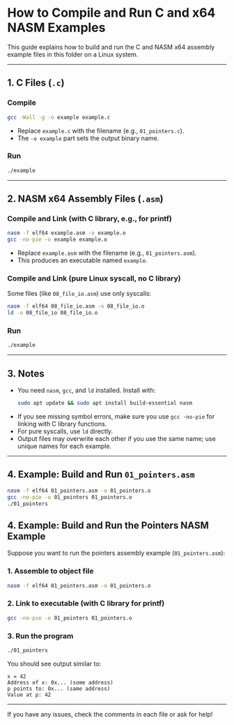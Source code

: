 # How to Compile and Run C and x64 NASM Examples

This guide explains how to build and run the C and NASM x64 assembly example files in this folder on a Linux system.

---

## 1. C Files (`.c`)

### Compile
```sh
gcc -Wall -g -o example example.c
```
- Replace `example.c` with the filename (e.g., `01_pointers.c`).
- The `-o example` part sets the output binary name.

### Run
```sh
./example
```

---

## 2. NASM x64 Assembly Files (`.asm`)

### Compile and Link (with C library, e.g., for printf)
```sh
nasm -f elf64 example.asm -o example.o
gcc -no-pie -o example example.o
```
- Replace `example.asm` with the filename (e.g., `01_pointers.asm`).
- This produces an executable named `example`.

### Compile and Link (pure Linux syscall, no C library)
Some files (like `08_file_io.asm`) use only syscalls:
```sh
nasm -f elf64 08_file_io.asm -o 08_file_io.o
ld -o 08_file_io 08_file_io.o
```

### Run
```sh
./example
```

---

## 3. Notes
- You need `nasm`, `gcc`, and `ld` installed. Install with:
  ```sh
  sudo apt update && sudo apt install build-essential nasm
  ```
- If you see missing symbol errors, make sure you use `gcc -no-pie` for linking with C library functions.
- For pure syscalls, use `ld` directly.
- Output files may overwrite each other if you use the same name; use unique names for each example.

---

## 4. Example: Build and Run `01_pointers.asm`
```sh
nasm -f elf64 01_pointers.asm -o 01_pointers.o
gcc -no-pie -o 01_pointers 01_pointers.o
./01_pointers
```

## 4. Example: Build and Run the Pointers NASM Example

Suppose you want to run the pointers assembly example (`01_pointers.asm`):

### 1. Assemble to object file
```sh
nasm -f elf64 01_pointers.asm -o 01_pointers.o
```

### 2. Link to executable (with C library for printf)
```sh
gcc -no-pie -o 01_pointers 01_pointers.o
```

### 3. Run the program
```sh
./01_pointers
```

You should see output similar to:
```
x = 42
Address of x: 0x... (some address)
p points to: 0x... (same address)
Value at p: 42
```

---

If you have any issues, check the comments in each file or ask for help!
